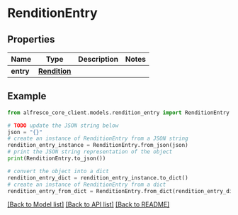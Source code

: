 # RenditionEntry


## Properties

Name | Type | Description | Notes
------------ | ------------- | ------------- | -------------
**entry** | [**Rendition**](Rendition.md) |  | 

## Example

```python
from alfresco_core_client.models.rendition_entry import RenditionEntry

# TODO update the JSON string below
json = "{}"
# create an instance of RenditionEntry from a JSON string
rendition_entry_instance = RenditionEntry.from_json(json)
# print the JSON string representation of the object
print(RenditionEntry.to_json())

# convert the object into a dict
rendition_entry_dict = rendition_entry_instance.to_dict()
# create an instance of RenditionEntry from a dict
rendition_entry_from_dict = RenditionEntry.from_dict(rendition_entry_dict)
```
[[Back to Model list]](../README.md#documentation-for-models) [[Back to API list]](../README.md#documentation-for-api-endpoints) [[Back to README]](../README.md)


